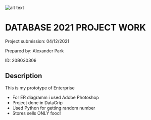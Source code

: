 ![alt text](https://github.com/pojiloikbtugit/DATABASE/blob/main/project/WELCOME.png.png)

# DATABASE 2021 PROJECT WORK

Project submission: 04/12/2021

Prepared by: Alexander Park

ID: 20B030309

## Description

This is my prototype of Enterprise
- For ER diagramm i used Adobe Photoshop 
- Project done in DataGrip
- Used Python for getting random number
- Stores sells ONLY food!

